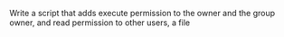Write a script that adds execute permission to the owner and the group owner, and read permission to other users, a file
